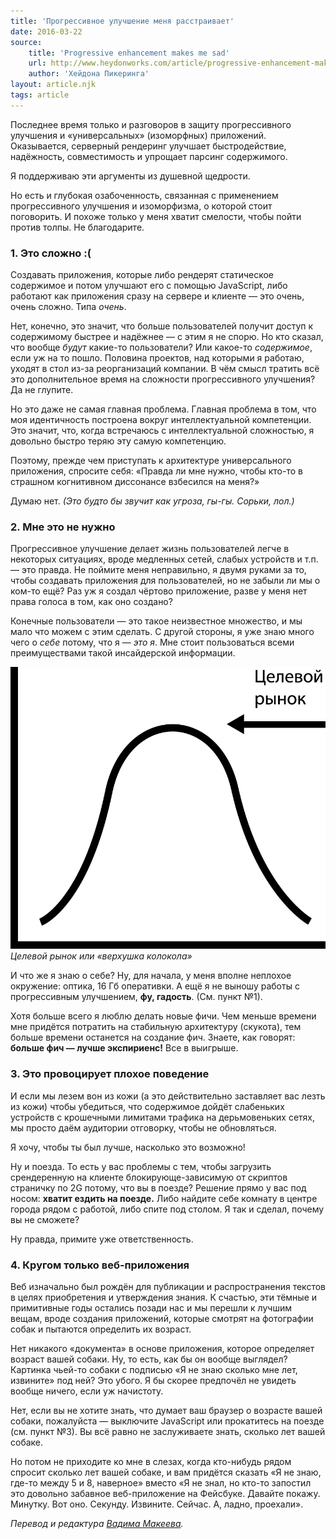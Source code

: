 ```yaml
---
title: 'Прогрессивное улучшение меня расстраивает'
date: 2016-03-22
source:
    title: 'Progressive enhancement makes me sad'
    url: http://www.heydonworks.com/article/progressive-enhancement-makes-me-sad
    author: 'Хейдона Пикеринга'
layout: article.njk
tags: article
---
```


Последнее время только и разговоров в защиту прогрессивного улучшения и «универсальных» (изоморфных) приложений. Оказывается, серверный рендеринг улучшает быстродействие, надёжность, совместимость и упрощает парсинг содержимого.

Я поддерживаю эти аргументы из душевной щедрости.

Но есть и глубокая озабоченность, связанная с применением прогрессивного улучшения и изоморфизма, о которой стоит поговорить. И похоже только у меня хватит смелости, чтобы пойти против толпы. Не благодарите.

### 1. Это сложно :(

Создавать приложения, которые либо рендерят статическое содержимое и потом улучшают его с помощью JavaScript, либо работают как приложения сразу на сервере и клиенте — это очень, очень сложно. Типа _очень_.

Нет, конечно, это значит, что больше пользователей получит доступ к содержимому быстрее и надёжнее — с этим я не спорю. Но кто сказал, что вообще _будут_ какие-то пользователи? Или какое-то _содержимое_, если уж на то пошло. Половина проектов, над которыми я работаю, уходят в стол из-за реорганизаций компании. В чём смысл тратить всё это дополнительное время на сложности прогрессивного улучшения? Да не глупите.

Но это даже не самая главная проблема. Главная проблема в том, что моя идентичность построена вокруг интеллектуальной компетенции. Это значит, что, когда встречаюсь с интеллектуальной сложностью, я довольно быстро теряю эту самую компетенцию.

Поэтому, прежде чем приступать к архитектуре универсального приложения, спросите себя: «Правда ли мне нужно, чтобы кто-то в страшном когнитивном диссонансе взбесился на меня?»

Думаю нет. _(Это будто бы звучит как угроза, гы-гы. Сорьки, лол.)_

### 2. Мне это не нужно

Прогрессивное улучшение делает жизнь пользователей легче в некоторых ситуациях, вроде медленных сетей, слабых устройств и т.п. — это правда. Не поймите меня неправильно, я двумя руками за то, чтобы создавать приложения для пользователей, но не забыли ли мы о ком-то ещё? Раз уж я создал чёртово приложение, разве у меня нет права голоса в том, как оно создано?

Конечные пользователи — это такое неизвестное множество, и мы мало что можем с этим сделать. С другой стороны, я уже знаю много чего о _себе_ потому, что я — _это я_. Мне стоит пользоваться всеми преимуществами такой инсайдерской информации.

![Целевой рынок или «верхушка колокола»](images/1.png)
_Целевой рынок или «верхушка колокола»_

И что же я знаю о себе? Ну, для начала, у меня вполне неплохое окружение: оптика, 16 Гб оперативки. А ещё я не выношу работы с прогрессивным улучшением, **фу, гадость**. (См. пункт №1).

Хотя больше всего я люблю делать новые фичи. Чем меньше времени мне придётся потратить на стабильную архитектуру (скукота), тем больше времени останется на создание фич. Знаете, как говорят: **больше фич — лучше экспириенс!** Все в выигрыше.

### 3. Это провоцирует плохое поведение

И если мы лезем вон из кожи (а это действительно заставляет вас лезть из кожи) чтобы убедиться, что содержимое дойдёт слабеньких устройств с крошечными лимитами трафика на дерьмовеньких сетях, мы просто даём аудитории отговорку, чтобы не обновляться.

Я хочу, чтобы ты был лучше, насколько это возможно!

Ну и поезда. То есть у вас проблемы с тем, чтобы загрузить срендеренную на клиенте блокирующе-зависимую от скриптов страничку по 2G потому, что вы в поезде? Решение прямо у вас под носом: **хватит ездить на поезде.** Либо найдите себе комнату в центре города рядом с работой, либо спите под столом. Я так и сделал, почему вы не сможете?

Ну правда, примите уже ответственность.

### 4. Кругом только веб-приложения

Веб изначально был рождён для публикации и распространения текстов в целях приобретения и утверждения знания. К счастью, эти тёмные и примитивные годы остались позади нас и мы перешли к лучшим вещам, вроде создания приложений, которые смотрят на фотографии собак и пытаются определить их возраст.

Нет никакого «документа» в основе приложения, которое определяет возраст вашей собаки. Ну, то есть, как бы он вообще выглядел? Картинка чьей-то собаки с подписью «Я не знаю сколько мне лет, извините» под ней? Это убого. Я бы скорее предпочёл не увидеть вообще ничего, если уж начистоту.

Нет, если вы не хотите знать, что думает ваш браузер о возрасте вашей собаки, пожалуйста — выключите JavaScript или прокатитесь на поезде (см. пункт №3). Вы всё равно не заслуживаете знать, сколько лет вашей собаке.

Но потом не приходите ко мне в слезах, когда кто-нибудь рядом спросит сколько лет вашей собаке, и вам придётся сказать «Я не знаю, где-то между 5 и 8, наверное» вместо «Я не знал, но кто-то запостил это довольно забавное веб-приложение на Фейсбуке. Давайте покажу. Минутку. Вот оно. Секунду. Извините. Сейчас. А, ладно, проехали».

_Перевод и редактура [Вадима Макеева](https://medium.com/@pepelsbey)._
